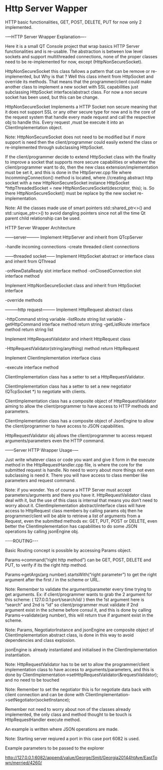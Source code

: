 # Http Server Wapper
HTTP basic functionalities, GET, POST, DELETE, PUT for now only 2 implemented.

-—HTTP Server Wrapper Explanation—-

Here it is a small QT Console project that wrap basics HTTP Server functionalities and is re-usable. The abstraction is between low level sockets and support multithreaded connections, none of the proper classes need to be re-implemented for now, except (HttpNonSecureSocket).

HttpNonSecureSocket this class fallows a pattern that can be remove or re-implemented, but Why is that ? Well this class inherit from HttpSocket and override its methods. That means that the programmer/client could make another  class to implement a new socket with SSL capabilities just subclassing HttpSocket interface/abstract class. For now a non secure socket has been used, but this can be change.

HttpNonSecureSocket Implements a HTTP Socket non secure meaning that it does not support SSL or any other secure type for now and is the core of the request system that handle every made request and call the respective obj to handle this. Every request ,must be execute it into an ClientImplementation object.

Note: HttpNonSecureSocket does not need to be modified but if more support is need then the client/programmer could easily extend the class or re-implemented through subclassing HttpSocket.

If the client/programmer decide to extend HttpSocket class with the finality to improve a socket that supports more secure capabilities or whatever the client/programmer want to do, then the new class extension/implementation must be set it, and this is done in the HttpServer.cpp file where IncommingConnection() method is located, where //creating abstract http socket with a new HttpNonSecureSocket instance
    HttpSocket *httpThreadedSocket = new HttpNonSecureSocket(descriptor, this); is. So there HttpNonSecureSocket() must be replace by the new socket re-implementation.

Note: All the classes made use of smart pointers std::shared_ptr<>() and std::unique_ptr<>() to avoid dangling pointers since not all the time Qt parent child relationship can be used.

HTTP Server Wrapper Architecture

——server———
Implement HttpServer and inherit from QTcpServer

-handle incoming connections
-create threaded client connections

——threaded socket——
Implement HttpSocket abstract or interface class and inherit from QThread

-onNewDataReady slot interface method
-onClosedConnection slot interface method

Implement HttpNonSecureSocket class and inherit from HttpSocket interface

-override methods

———http request———
Implement HttpRequest abstract class 

-httpCommand string variable
-listRoute string list variable
-getHttpCommand interface method return string
-getListRoute interface method return string list

Implement HttpRequestValidator and inherit HttpRequest class

-HttpRequestValidator(string/anything) method return HttpRequest

Implement ClientImplementation interface class 

-execute interface method

ClientImplementation class has a setter to set a HttpRequestValidator.

ClientImplementation class has a setter to set a new negotiator (QTcpSocket *) to negotiate with clients.

ClientImplementation class has a composite object of HttpRequestValidator aiming to allow the client/programmer to have access to HTTP methods and parameters.

ClientImplementation class has a composite object of JsonEngine to allow the client/programmer to have access to JSON capabilities.

HttpRequestValidator obj allows the client/programmer to access request arguments/parameters even the HTTP command.

——Server HTTP Wrapper Usage-—

Just write whatever class or code you want and give it form in the execute method in the HttpRequestHandler.cpp file, is where the core for the submitted request is handle. No need to worry about more things not even subclassing is need it. There you will have access to class member like parameters and request command.

Note: if you wonder. Yes of course a HTTP Server must accept parameters/arguments and there you have it. HttpRequestValidator class deal with it, but the use of this class is internal that means you don’t need to worry about it. ClientImplementation abstract/interface class will have access to HttpRequest class members by calling params obj then he programmer/client will be able to retrieve a list of arguments from a Request, even the submitted methods ex: GET, PUT, POST or DELETE, even better the ClientImplementation has capabilities to do some JSON operations by calling jsonEngine obj.

----ROUTING---

Basic Routing concept is possible by accessing Params object.

Params->command(“right http method”) can be GET, POST, DELETE and PUT, to verify if its the right http method.

Params->getArgs(arg number).startsWith(“right parameter”) to get the right argument after the first / in the scheme or URL.

Note: Remember to validate the argument/parameter every time trying to get arguments. Ex: if client/programmer wants to grab the 2 argument for this scheme: ( 127.0.0.1:port/search/id/ ) then the 1st argument here is “search” and 2nd is “id” so client/programmer must validate if 2nd argument exist in the scheme before consul it, and this is done by calling Params->validate(arg number), this will return true if argument exist in the scheme.

Note: Params, NegotiatorInstance and jsonEngine are composite object of ClientImplementation abstract class, is done in this way to avoid dependencies and class explosion.
 
jsonEngine is already instantiated and initialised in the ClientImplementation instantiation.

Note: HttpRequestValidator has to be set to allow the programmer/client implementation class to have access to arguments/parameters, and this is done by ClientImplementation->setHttpRequestValidator(&requestValidator); and no need to be touched

Note: Remember to set the negotiator this is for negotiate data back with client connection and can be done with ClientImplementation->setNegotiator(socketInstance);

Remember not need to worry about non of the classes already implemented, the only class and method thought to be touch is HttpRequestHandler execute method.

An example is written where JSON operations are made.

Note: Starting server reqiured a port in this case port 6082 is used.

Example parameters to be passed to the explorer

http://127.0.0.1:6082/append/value/George/Smit/Georgia20144htAve/EastTown/merried/4260/
